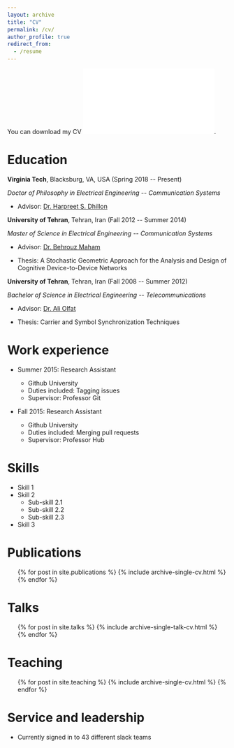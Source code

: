 ```yaml
---
layout: archive
title: "CV"
permalink: /cv/
author_profile: true
redirect_from:
  - /resume
---
```


You can download my CV ![here](CV_MortezaBanagar.pdf).

Education
======
**Virginia Tech**, Blacksburg, VA, USA (Spring 2018 -- Present)

*Doctor of Philosophy in Electrical Engineering -- Communication Systems*

* Advisor: [Dr. Harpreet S. Dhillon](https://www.dhillon.ece.vt.edu/)

**University of Tehran**, Tehran, Iran (Fall 2012 -- Summer 2014)

*Master of Science in Electrical Engineering -- Communication Systems*

* Advisor: [Dr. Behrouz Maham](https://sites.google.com/site/behrouzmaham/)

* Thesis: A Stochastic Geometric Approach for the Analysis and Design of Cognitive Device-to-Device Networks

**University of Tehran**, Tehran, Iran (Fall 2008 -- Summer 2012)

*Bachelor of Science in Electrical Engineering -- Telecommunications*

* Advisor: [Dr. Ali Olfat](https://ece.ut.ac.ir/en/~aolfat)

* Thesis: Carrier and Symbol Synchronization Techniques


Work experience
======
* Summer 2015: Research Assistant
  * Github University
  * Duties included: Tagging issues
  * Supervisor: Professor Git

* Fall 2015: Research Assistant
  * Github University
  * Duties included: Merging pull requests
  * Supervisor: Professor Hub
  
Skills
======
* Skill 1
* Skill 2
  * Sub-skill 2.1
  * Sub-skill 2.2
  * Sub-skill 2.3
* Skill 3

Publications
======
  <ul>{% for post in site.publications %}
    {% include archive-single-cv.html %}
  {% endfor %}</ul>
  
Talks
======
  <ul>{% for post in site.talks %}
    {% include archive-single-talk-cv.html %}
  {% endfor %}</ul>
  
Teaching
======
  <ul>{% for post in site.teaching %}
    {% include archive-single-cv.html %}
  {% endfor %}</ul>
  
Service and leadership
======
* Currently signed in to 43 different slack teams
